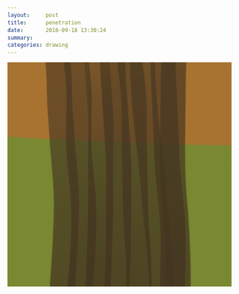 ```yaml
---
layout:     post
title:      penetration
date:       2018-09-18 13:30:24
summary:    
categories: drawing
---
```

![penetration](/images/diary/penetration.png ".")
